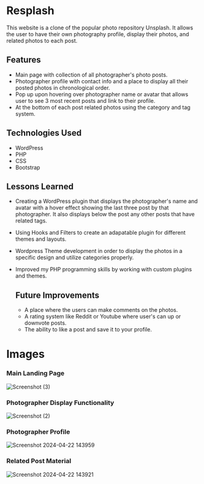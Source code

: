 # Resplash
This website is a clone of the popular photo repository Unsplash. It allows the user to have their own photography profile, display their photos, and related photos to each post. 

## Features
- Main page with collection of all photographer's photo posts. 
- Photographer profile with contact info and a place to display all their posted photos in chronological order.
- Pop up upon hovering over photographer name or avatar that allows user to see 3 most recent posts and link to their profile.
- At the bottom of each post related photos using the category and tag system.

## Technologies Used 
- WordPress
- PHP
- CSS
- Bootstrap

## Lessons Learned 
- Creating a WordPress plugin that displays the photographer's name and avatar with a hover effect showing the last three post by that photographer. It also displays below the post any other posts that have related tags.
- Using Hooks and Filters to create an adapatable plugin for different themes and layouts.
- Wordpress Theme development in order to display the photos in a specific design and utilize categories properly.
- Improved my PHP programming skills by working with custom plugins and themes.

  ## Future Improvements
  - A place where the users can make comments on the photos.
  - A rating system like Reddit or Youtube where user's can up or downvote posts.
  - The ability to like a post and save it to your profile.

# Images
### Main Landing Page 
![Screenshot (3)](https://github.com/tillyjay/Resplash/assets/97525044/14f6f7bb-51f1-480b-b23d-3342443aa5d6)

### Photographer Display Functionality
![Screenshot (2)](https://github.com/tillyjay/Resplash/assets/97525044/1b80cb3c-98b7-4459-b7df-c05d56a72b18)

### Photographer Profile 
![Screenshot 2024-04-22 143959](https://github.com/tillyjay/Resplash/assets/97525044/6140806a-a97b-4da3-8881-aeea72285039)

### Related Post Material 
![Screenshot 2024-04-22 143921](https://github.com/tillyjay/Resplash/assets/97525044/b234576c-005a-4a2c-bdf7-1413a83f0b05)





